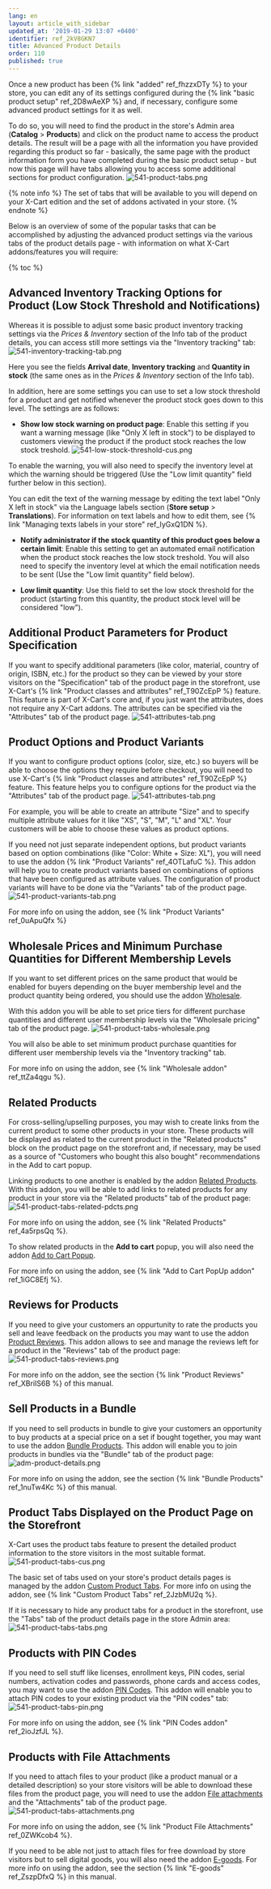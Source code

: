 ```yaml
---
lang: en
layout: article_with_sidebar
updated_at: '2019-01-29 13:07 +0400'
identifier: ref_2kV8GKN7
title: Advanced Product Details
order: 110
published: true
---
```

Once a new product has been {% link "added" ref_fhzzxDTy %} to your store, you can edit any of its settings configured during the {% link "basic product setup" ref_2D8wAeXP %} and, if necessary, configure some advanced product settings for it as well. 

To do so, you will need to find the product in the store's Admin area (**Catalog** > **Products**) and click on the product name to access the product details. The result will be a page with all the information you have provided regarding this product so far - basically, the same page with the product information form you have completed during the basic product setup - but now this page will have tabs allowing you to access some additional sections for product configuration. 
![541-product-tabs.png]({{site.baseurl}}/attachments/ref_2kV8GKN7/541-product-tabs.png)

{% note info %}
The set of tabs that will be available to you will depend on your X-Cart edition and the set of addons activated in your store. 
{% endnote %}

Below is an overview of some of the popular tasks that can be accomplished by adjusting the advanced product settings via the various tabs of the product details page - with information on what X-Cart addons/features you will require:

{% toc %}

## Advanced Inventory Tracking Options for Product (Low Stock Threshold and Notifications)

Whereas it is possible to adjust some basic product inventory tracking settings via the _Prices & Inventory_ section of the Info tab of the product details, you can access still more settings via the "Inventory tracking" tab:
![541-inventory-tracking-tab.png]({{site.baseurl}}/attachments/ref_2kV8GKN7/541-inventory-tracking-tab.png)

Here you see the fields **Arrival date**, **Inventory tracking** and **Quantity in stock** (the same ones as in the _Prices & Inventory_ section of the Info tab). 

In addition, here are some settings you can use to set a low stock threshold for a product and get notified whenever the product stock goes down to this level. The settings are as follows:

   * **Show low stock warning on product page**: Enable this setting if you want a warning message (like "Only X left in stock") to be displayed to customers viewing the product if the product stock reaches the low stock treshold. 
   ![541-low-stock-threshold-cus.png]({{site.baseurl}}/attachments/ref_2kV8GKN7/541-low-stock-threshold-cus.png)

   To enable the warning, you will also need to specify the inventory level at which the warning  should be triggered (Use the "Low limit quantity" field further below in this section). 
       
   You can edit the text of the warning message by editing the text label "Only X left in stock" via the Language labels section (**Store setup** > **Translations**). For information on text labels and how to edit them, see {% link "Managing texts labels in your store" ref_IyGxQ1DN %}.
   
   * **Notify administrator if the stock quantity of this product goes below a certain limit**: Enable this setting to get an automated email notification when the product stock reaches the low stock treshold. You will also need to specify the inventory level at which the email notification needs to be sent (Use the "Low limit quantity" field below). 
   
   * **Low limit quantity**: Use this field to set the low stock threshold for the product (starting from this quantity, the product stock level will be considered "low"). 

## Additional Product Parameters for Product Specification

If you want to specify additional parameters (like color, material, country of origin, ISBN, etc.) for the product so they can be viewed by your store visitors on the "Specification" tab of the product page in the storefront, use X-Cart's {% link "Product classes and attributes" ref_T90ZcEpP %} feature. This feature is part of X-Cart's core and, if you just want the attributes, does not require any X-Cart addons. The attributes can be specified via the "Attributes" tab of the product page.
![541-attributes-tab.png]({{site.baseurl}}/attachments/ref_2kV8GKN7/541-attributes-tab.png)

## Product Options and Product Variants

If you want to configure product options (color, size, etc.) so buyers will be able to choose the options they require before checkout, you will need to use X-Cart's {% link "Product classes and attributes" ref_T90ZcEpP %} feature. This feature helps you to configure options for the product via the "Attributes" tab of the product page. 
![541-attributes-tab.png]({{site.baseurl}}/attachments/ref_2kV8GKN7/541-attributes-tab.png)

For example, you will be able to create an attribute "Size" and to specify multiple attribute values for it like "XS", "S", "M", "L" and "XL". Your customers will be able to choose these values as product options. 

If you need not just separate independent options, but product variants based on option combinations (like "Color: White + Size: XL"), you will need to use the addon {% link "Product Variants" ref_4OTLafuC %}. This addon will help you to create product variants based on combinations of options that have been configured as attribute values. The configuration of product variants will have to be done via the "Variants" tab of the product page.
![541-product-variants-tab.png]({{site.baseurl}}/attachments/ref_2kV8GKN7/541-product-variants-tab.png)

For more info on using the addon, see {% link "Product Variants" ref_0uApuQfx %}

## Wholesale Prices and Minimum Purchase Quantities for Different Membership Levels

If you want to set different prices on the same product that would be enabled for buyers depending on the buyer membership level and the product quantity being ordered, you should use the addon [Wholesale](https://market.x-cart.com/addons/wholesale.html).

With this addon you will be able to set price tiers for different purchase quantities and different user membership levels via the "Wholesale pricing" tab of the product page.
![541-product-tabs-wholesale.png]({{site.baseurl}}/attachments/ref_2kV8GKN7/541-product-tabs-wholesale.png)

You will also be able to set minimum product purchase quantities for different user membership levels via the "Inventory tracking" tab.

For more info on using the addon, see {% link "Wholesale addon" ref_ttZa4qgu %}. 

## Related Products

For cross-selling/upselling purposes, you may wish to create links from the current product to some other products in your store. These products will be displayed as related to the current product in the "Related products" block on the product page on the storefront and, if necessary, may be used as a source of "Customers who bought this also bought" recommendations in the Add to cart popup. 

Linking products to one another is enabled by the addon [Related Products](https://market.x-cart.com/addons/related-products.html). With this addon, you will be able to add links to related products for any product in your store via the "Related products" tab of the product page:
![541-product-tabs-related-pdcts.png]({{site.baseurl}}/attachments/ref_2kV8GKN7/541-product-tabs-related-pdcts.png)

For more info on using the addon, see {% link "Related Products" ref_4a5rpsQq %}.

To show related products in the **Add to cart** popup, you will also need the addon [Add to Cart Popup](https://market.x-cart.com/addons/add-to-cart-popup.html).

For more info on using the addon, see {% link "Add to Cart PopUp addon" ref_1iGC8Efj %}.

## Reviews for Products

If you need to give your customers an oppurtunity to rate the products you sell and leave feedback on the products you may want to use the addon [Product Reviews](https://market.x-cart.com/addons/product-reviews.html "Advanced Product Details"). This addon allows to see and manage the reviews left for a product in the "Reviews" tab of the product page:
![541-product-tabs-reviews.png]({{site.baseurl}}/attachments/ref_2kV8GKN7/541-product-tabs-reviews.png)

For more info on the addon, see the section {% link "Product Reviews" ref_XBriIS6B %} of this manual.

## Sell Products in a Bundle

If you need to sell products in bundle to give your customers an opportunity to buy products at a special price on a set if bought together, you may want to use the addon [Bundle Products](https://market.x-cart.com/addons/bundle-products.html "Advanced Product Details"). This addon will enable you to join products in bundles via the "Bundle" tab of the product page:
![adm-product-details.png]({{site.baseurl}}/attachments/ref_2kV8GKN7/adm-product-details.png)

For more info on using the addon, see the section {% link "Bundle Products" ref_1nuTw4Kc %} of this manual.

## Product Tabs Displayed on the Product Page on the Storefront

X-Cart uses the product tabs feature to present the detailed product information to the store visitors in the most suitable format. 
![541-product-tabs-cus.png]({{site.baseurl}}/attachments/ref_2kV8GKN7/541-product-tabs-cus.png)

The basic set of tabs used on your store's product details pages is managed by the addon [Custom Product Tabs](https://market.x-cart.com/addons/custom-product-tabs.html). For more info on using the addon, see {% link "Custom Product Tabs" ref_2JzbMU2q %}. 

If it is necessary to hide any product tabs for a product in the storefront, use the "Tabs" tab of the product details page in the store Admin area:
![541-product-tabs-tabs.png]({{site.baseurl}}/attachments/ref_2kV8GKN7/541-product-tabs-tabs.png)


## Products with PIN Codes

If you need to sell stuff like licenses, enrollment keys, PIN codes, serial numbers, activation codes and passwords, phone cards and access codes, you may want to use the addon [PIN Codes](https://market.x-cart.com/addons/pin-codes.html "PIN Codes addon"). This addon will enable you to attach PIN codes to your existing product via the "PIN codes" tab:
![541-product-tabs-pin.png]({{site.baseurl}}/attachments/ref_2kV8GKN7/541-product-tabs-pin.png)

For more info on using the addon, see {% link "PIN Codes addon" ref_2ioJzfJL %}.

## Products with File Attachments

If you need to attach files to your product (like a product manual or a detailed description) so your store visitors will be able to download these files from the product page, you will need to use the addon [File attachments](https://market.x-cart.com/addons/file-attachments.html) and the "Attachments" tab of the product page.  
![541-product-tabs-attachments.png]({{site.baseurl}}/attachments/ref_2kV8GKN7/541-product-tabs-attachments.png)

For more info on using the addon, see {% link "Product File Attachments" ref_0ZWKcob4 %}.

If you need to be able not just to attach files for free download by store visitors but to sell digital goods, you will also need the addon [E-goods](https://market.x-cart.com/addons/e-goods.html). For more info on using the addon, see the section {% link "E-goods" ref_ZszpDfxQ %} in this manual.
